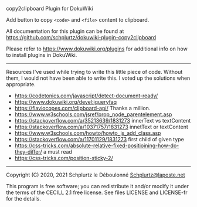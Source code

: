 copy2clipboard Plugin for DokuWiki

Add button to copy `<code>` and `<file>` content to clipboard.

All documentation for this plugin can be found at
https://github.com/schplurtz/dokuwiki-plugin-copy2clipboard

Please refer to https://www.dokuwiki.org/plugins for additional info
on how to install plugins in DokuWiki.

----

Resources I've used while trying to write this little piece of code. Without
them, I would not have been able to write this. I voted up the solutions when
appropriate.

*  https://codetonics.com/javascript/detect-document-ready/
*  https://www.dokuwiki.org/devel:jqueryfaq
*  https://flaviocopes.com/clipboard-api/ Thanks a million.
*  https://www.w3schools.com/jsref/prop_node_parentelement.asp
*  https://stackoverflow.com/a/35213639/1831273 innerText vs textContent
*  https://stackoverflow.com/a/10371757/1831273 innetText or textContent
*  https://www.w3schools.com/howto/howto_js_add_class.asp
*  https://stackoverflow.com/a/11701129/1831273 first child of given type
*  https://css-tricks.com/absolute-relative-fixed-positioining-how-do-they-differ/ a must read
*  https://css-tricks.com/position-sticky-2/

----
Copyright (C) 2020, 2021 Schplurtz le Déboulonné <Schplurtz@laposte.net>

This program is free software; you can redistribute it and/or modify
it under the terms of the CECILL 2.1 free license. See files
LICENSE and LICENSE-fr for the details.

